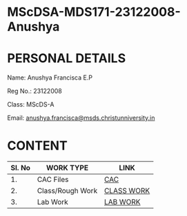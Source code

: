 # MScDSA-MDS171-23122008-Anushya

# PERSONAL DETAILS
Name: Anushya Francisca E.P

Reg No.: 23122008

Class: MScDS-A

Email: anushya.francisca@msds.christunniversity.in

# CONTENT

|Sl. No|WORK TYPE|LINK
|-----|----------|----------------------------------------|
|1.|CAC Files|[CAC](https://github.com/AnushyaFranicisca/MScDSA-MDS171-23122008-Anushya/tree/main/CAC)
|2.|Class/Rough Work|[CLASS WORK](https://github.com/AnushyaFranicisca/MScDSA-MDS171-23122008-Anushya/blob/main/LAB02.ipynb)
|3.|Lab Work|[LAB WORK](https://github.com/AnushyaFranicisca/MScDSA-MDS171-23122008-Anushya/tree/main/LAB%20WORK)
